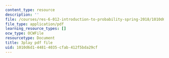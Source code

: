 ```yaml
---
content_type: resource
description: ''
file: /courses/res-6-012-introduction-to-probability-spring-2018/1010d6d144814035cfab412f5bda29cf_LBiYeL4qD2M.pdf
file_type: application/pdf
learning_resource_types: []
ocw_type: OCWFile
resourcetype: Document
title: 3play pdf file
uid: 1010d6d1-4481-4035-cfab-412f5bda29cf
---
```

